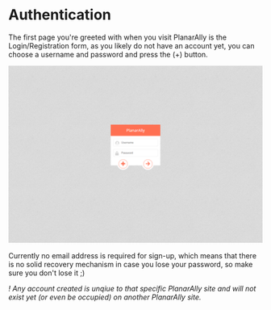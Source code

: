 # Authentication

The first page you're greeted with when you visit PlanarAlly is the Login/Registration form, as you likely do not have an account yet, you can choose a username and password and press the (+) button.

![](./login.png)

Currently no email address is required for sign-up, which means that there is no solid recovery mechanism in case you lose your password, so make sure you don't lose it ;)

_! Any account created is unqiue to that specific PlanarAlly site and will not exist yet (or even be occupied) on another PlanarAlly site._